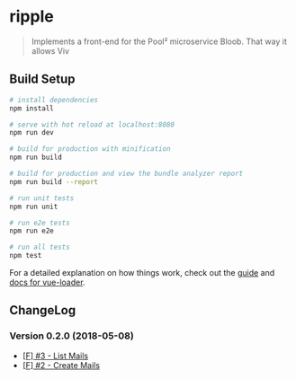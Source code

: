 # ripple

> Implements a front-end for the Pool² microservice Bloob. That way it allows Viv

## Build Setup

``` bash
# install dependencies
npm install

# serve with hot reload at localhost:8080
npm run dev

# build for production with minification
npm run build

# build for production and view the bundle analyzer report
npm run build --report

# run unit tests
npm run unit

# run e2e tests
npm run e2e

# run all tests
npm test
```

For a detailed explanation on how things work, check out the [guide](http://vuejs-templates.github.io/webpack/) and [docs for vue-loader](http://vuejs.github.io/vue-loader).


## ChangeLog

### Version 0.2.0 (2018-05-08)
* [[F] #3 - List Mails](https://github.com/Viva-con-Agua/ripple/issues/3)
* [[F] #2 - Create Mails](https://github.com/Viva-con-Agua/ripple/issues/2)
